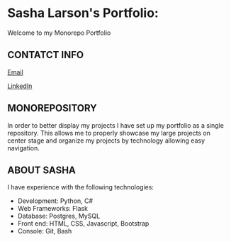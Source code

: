 <!--https://help.github.com/en/articles/basic-writing-and-formatting-syntax#links link to git formatting reference -->

# Sasha Larson's Portfolio:
Welcome to my Monorepo Portfolio

<!-- HTML and README.md comment syntax

Steps to set up Monorepo for Github

1. Banner
2. Contact Info
3. Monorepo Intro
4. About Me
5.Project Showcase: featured projects with code snippets and screen shots
6.Contact info again

-Each technology folder has a brief summary and features the showcase projects in that technology

-each big project has thier summary within their folder

-practice folders do not need summarys
 -->

 <!-- BANNER -->

## CONTATCT INFO
<!--Email Image-->
[Email](sjlarson92@gmail.com)

<!--LinkedIn Image-->

[LinkedIn](https://www.linkedin.com/in/sjlarson92/)

<!--WordPress Image [WordPress]() -->

## MONOREPOSITORY

In order to better display my projects I have set up my portfolio as a single repository. This allows me to properly showcase my large projects on center stage and organize my projects by technology allowing easy navigation.

<!-- Monorepo Tree Diagram -->

## ABOUT SASHA

<!-- I'm amazing hire me! -->

I have experience with the following technologies:
- Development: Python, C#
- Web Frameworks: Flask
- Database: Postgres, MySQL
- Front end: HTML, CSS, Javascript, Bootstrap
- Console: Git, Bash
